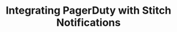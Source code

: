 ---
# -------------------------- #
#      Page & Formatting     #
# -------------------------- #

title: Integrating PagerDuty with Stitch Notifications 
permalink: /account-security/notifications/integrate-notifications-with-pagerduty
summary: "Integrate Stitch notifications with PagerDuty using Stitch's Custom email notification list feature."

key: "pagerduty-email-notifications"

input: false
layout: tutorial
use-tutorial-sidebar: true

type: "notifications"
weight: 5

enterprise: true
enterprise-cta:
  feature: "The custom notification list "
  title: "{{ site.data.strings.enterprise.title.is-an | prepend: page.enterprise-cta.feature }}"
  copy: "{{ site.data.strings.enterprise.copy.is-an | prepend: page.enterprise-cta.feature | flatify }}"


# -------------------------- #
#   RELATED SIDEBAR LINKS    #
# -------------------------- #

related:
  - title: "Extend Stitch email notifications"
    link: "{{ link.account.customize-notifications | prepend: site.baseurl }}"

  - title: "Notifications overview"
    link: "{{ link.account.notification-settings | prepend: site.baseurl }}"

  - title: "Notifications reference"
    link: "{{ link.account.notification-reference | prepend: site.baseurl }}"


# -------------------------- #
#       Introduction         #
# -------------------------- #

intro: |
  {% include misc/data-files.html %}

  Using the [Custom email notification list feature]({{ link.account.customize-notifications | prepend: site.baseurl }}), you can integrate Stitch notifications with your [PagerDuty account](https://www.pagerduty.com){:target="new"}.

  In this guide, we'll walk you through integrating your Stitch notifications with PagerDuty using [PagerDuty's email integration feature](https://www.pagerduty.com/docs/guides/email-integration-guide/){:target="new"}.


# -------------------------- #
#        Requirements        #
# -------------------------- #

requirements:
  - item: |
      **A Stitch Enterprise plan.** The Custom email notification list is available only on a Stitch Enterprise plan.
  - item: |
      **An existing PagerDuty account.**


# -------------------------- #
#        Instructions        #
# -------------------------- #

steps:
  - title: "Create a new service in PagerDuty"
    anchor: "create-new-service-in-pagerduty"
    content: |
      1. Sign into your PagerDuty account.
      2. Click **Configuration > Services**.
      3. Click **+ Add Services**.
      4. In the **General Settings** section, enter a **Name** and a **Description**.
      5. In the **Integration Settings** section:
         - **Integration Type** - Click **Integrate via email**.
         - **Integration Email** - Enter the PagerDuty email address that will receive Stitch notifications.
      6. In the **Incident Settings**, **Incident Behavior**, and **Alert Grouping** sections, define what PagerDuty should do when it receives a notification from Stitch.
      7. When finished, click the **Add Service** button.

  - title: "Optional: Configure PagerDuty email management rules"
    anchor: "configure-pagerduty-email-management-rules"
    content: |
      {% for substep in step.substeps %}
      - [Step 2.{{ forloop.index }}: {{ substep.title }}](#{{ substep.anchor }})
      {% endfor %}

    substeps:
      - title: "Configure email filter rules"
        anchor: "configure-email-filter-rules"
        content: |
          PagerDuty supports using regular expressions (regex) to create email filter rules. These rules determine whether an email is accepted or disregarded in PagerDuty. Messages that don't pass the filter(s) are silently discarded.

          This feature can be helpful if there are Stitch notifications that you don't want to trigger PagerDuty incidents.

          For example: If you only want to be notified about [critical data loading errors]({{ link.account.notification-settings | prepend: site.baseurl | append: "#loading-error" }}), you could set up an email rule that matches the subject `We're having trouble writing to your data warehouse`.

          {% capture notification-reference %}
          Use the [email notification reference]({{ link.account.notification-reference | prepend: site.baseurl }}) to help create email filters in PagerDuty.
          {% endcapture %}

          {% include tip.html type="single-line" content=notification-reference %}

          Refer to [PagerDuty's documentation](https://support.pagerduty.com/docs/email-management-filters-and-rules#section-advanced-email-management-extracting-information-with-regular-expressions){:target="new"} for more info and instructions.

      - title: "Configure incident creation settings"
        anchor: "configure-incident-settings"
        content: |
          Using the integration settings in PagerDuty, you can control when new incidents are created in response to email notifications.

          Refer to [PagerDuty's documentation](https://support.pagerduty.com/docs/email-management-filters-and-rules#section-trigger-and-resolve-alerts-with-email-management-rules){:target="new"} for more info and instructions.

  - title: "Add the PagerDuty email address to your Stitch custom notification list"
    anchor: "add-pagerduty-email-to-stitch"
    content: |
      1. Sign into your Stitch account.
      2. Click the {{ app.menu-paths.account-settings }}.
      3. Click the **{{ app.page-names.notification-tab }}** tab.
      4. Click the **Add email** button in the **Custom notification list** section.
      5. In the field that displays, paste the Pagerduty **Integration Email** from [Step 1](#create-new-service-in-pagerduty).
      6. Click the **Save Email** button.
---